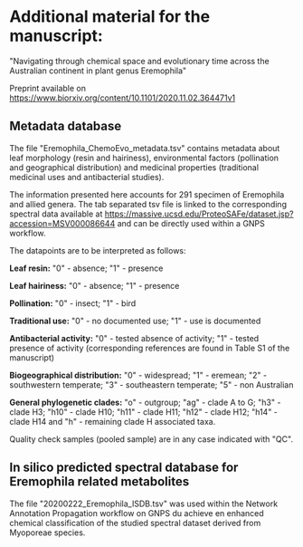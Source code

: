# Additional material for the manuscript: 
"Navigating through chemical space and evolutionary time across the Australian continent in plant genus Eremophila"

Preprint available on https://www.biorxiv.org/content/10.1101/2020.11.02.364471v1

## Metadata database

The file "Eremophila_ChemoEvo_metadata.tsv" contains metadata about leaf morphology (resin and hairiness), environmental factors (pollination and geographical distribution) and medicinal properties (traditional medicinal uses and antibacterial studies).

The information presented here accounts for 291 specimen of Eremophila and allied genera. The tab separated tsv file is linked to the corresponding spectral data available at https://massive.ucsd.edu/ProteoSAFe/dataset.jsp?accession=MSV000086644 and can be directly used within a GNPS workflow.

The datapoints are to be interpreted as follows:

**Leaf resin:** "0" - absence; "1" - presence

**Leaf hairiness:** "0" - absence; "1" - presence

**Pollination:** "0" - insect; "1" - bird

**Traditional use:** "0" - no documented use; "1" - use is documented

**Antibacterial activity:** "0" - tested absence of activity; "1" - tested presence of activity (corresponding references are found in Table S1 of the manuscript)

**Biogeographical distribution:** "0" - widespread; "1" - eremean; "2" - southwestern temperate; "3" - southeastern temperate; "5" - non Australian

**General phylogenetic clades:** "o" - outgroup; "ag" - clade A to G; "h3" - clade H3; "h10" - clade H10; "h11" - clade H11; "h12" - clade H12; "h14" - clade H14 and "h" - remaining clade H associated taxa.

Quality check samples (pooled sample) are in any case indicated with "QC".

## In silico predicted spectral database for Eremophila related metabolites

The file "20200222_Eremophila_ISDB.tsv" was used within the Network Annotation Propagation workflow on GNPS du achieve en enhanced chemical classification of the studied spectral dataset derived from Myoporeae species.

